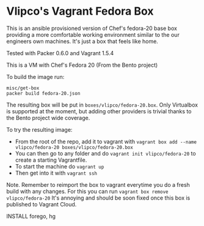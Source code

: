 Vlipco's Vagrant Fedora Box
=====

This is an ansible provisioned version of Chef's fedora-20 base box providing a more comfortable working environment similar to the our engineers own machines. It's just a box that feels like home.

Tested with Packer 0.6.0 and Vagrant 1.5.4

This is a VM with Chef's Fedora 20 (From the Bento project)

To build the image run:

```
misc/get-box
packer build fedora-20.json
```

The resulting box will be put in `boxes/vlipco/fedora-20.box`. Only Virtualbox is supported at the moment, but adding other providers is trivial thanks to the Bento project wide coverage.

To try the resulting image:

- From the root of the repo, add it to vagrant with `vagrant box add --name vlipco/fedora-20 boxes/vlipco/fedora-20.box`
- You can then go to any folder and do `vagrant init vlipco/fedora-20` to create a starting Vagrantfile. 
- To start the machine do `vagrant up`
- Then get into it with `vagrant ssh`

Note. Remember to reimport the box to vagrant everytime you do a fresh build with any changes. For this you can run `vagrant box remove vlipco/fedora-20` It's annoying and should be soon fixed once this box is published to Vagrant Cloud.

INSTALL forego, hg